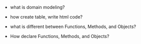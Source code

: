* what is domain modeling?

* how create table, write html code?

* what is different between Functions, Methods, and Objects?

* How declare Functions, Methods, and Objects?
